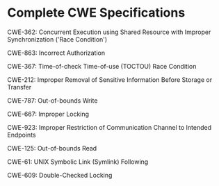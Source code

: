 

# Complete CWE Specifications

CWE-362: Concurrent Execution using Shared Resource with Improper Synchronization ('Race Condition')

CWE-863: Incorrect Authorization

CWE-367: Time-of-check Time-of-use (TOCTOU) Race Condition

CWE-212: Improper Removal of Sensitive Information Before Storage or Transfer

CWE-787: Out-of-bounds Write

CWE-667: Improper Locking

CWE-923: Improper Restriction of Communication Channel to Intended Endpoints

CWE-125: Out-of-bounds Read

CWE-61: UNIX Symbolic Link (Symlink) Following

CWE-609: Double-Checked Locking